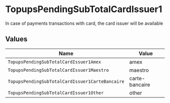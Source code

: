 # TopupsPendingSubTotalCardIssuer1

In case of payments transactions with card, the card issuer will be available


## Values

| Name                                            | Value                                           |
| ----------------------------------------------- | ----------------------------------------------- |
| `TopupsPendingSubTotalCardIssuer1Amex`          | amex                                            |
| `TopupsPendingSubTotalCardIssuer1Maestro`       | maestro                                         |
| `TopupsPendingSubTotalCardIssuer1CarteBancaire` | carte-bancaire                                  |
| `TopupsPendingSubTotalCardIssuer1Other`         | other                                           |